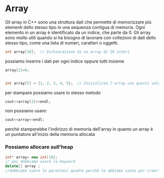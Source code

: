 # Array
Gli array in C++ sono una struttura dati che permette di memorizzare più elementi dello stesso tipo in una sequenza contigua di memoria. Ogni elemento in un array è identificato da un indice, che parte da 0. Gli array sono molto utili quando si ha bisogno di lavorare con collezioni di dati dello stesso tipo, come una lista di numeri, caratteri o oggetti.
```cpp
int array[10];  // Dichiarazione di un array di 10 interi
```
possiamo inserire i dati per ogni indice oppure tutti insieme
```cpp
array[2]=0;


int array[5] = {1, 2, 3, 4, 5};  // Inizializza l'array con questi valori
```
per stampare possiamo usare lo stesso metodo 
```cpp
cout<<array[2]<<endl;
```
non possiamo usare:
```cpp
cout<<array<<endl;
```
perchè stamperebbe l'indirizzo di memoria dell'array in quanto un array è un puntatore all'inizio della memoria allocata 

### Possiamo allocare sull'heap
```cpp
int* array= new int[10];
// poi dobbiamo usare la keyword 
delete[] array ;
//dobbiamo usare le parentesi quadre perchè le abbiamo usate per crearlo
``` 
